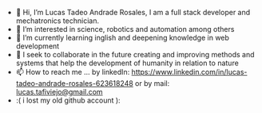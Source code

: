 - 👋 Hi, I’m Lucas Tadeo Andrade Rosales, I am a full stack developer and mechatronics technician.
- 👀 I’m interested in science, robotics and automation among others
- 🌱 I’m currently learning inglish and deepening knowledge in web development
- 💞️ I seek to collaborate in the future creating and improving methods and systems that help the development of humanity in relation to nature
- 📫 How to reach me ... by linkedIn: https://www.linkedin.com/in/lucas-tadeo-andrade-rosales-623618248 or by mail: lucas.tafiviejo@gmail.com
- :( i lost my old github account ):
<!---
TadeoLucas/TadeoLucas is a ✨ special ✨ repository because its `README.md` (this file) appears on your GitHub profile.
You can click the Preview link to take a look at your changes.
--->
